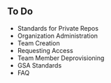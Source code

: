 
## To Do 
* Standards for Private Repos 
* Organization Administration 
* Team Creation 
* Requesting Access
* Team Member Deprovisioning
* GSA Standards 
* FAQ 
